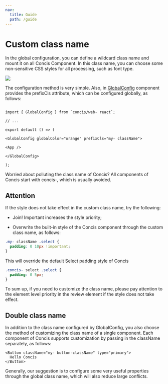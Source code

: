 ```yaml
---
nav:
  title: Guide
  path: /guide
---
```


# Custom class name

In the global configuration, you can define a wildcard class name and mount it on all Concis Component. In this class name, you can choose some non-sensitive CSS styles for all processing, such as font type.

<img src="http://concis.org.cn/images/className.jpg" />

The configuration method is very simple. Also, in <a href="http://concis.org.cn/#/common/global-config">GlobalConfig</a> component provides the prefixCls attribute, which can be configured globally, as follows:

```tsx pure

import { GlobalConfig } from `concis/web- react`;

// ...

export default () => (

<GlobalConfig globalColor="orange" prefixCls="my- className">

<App />

</GlobalConfig>

);

```

Worried about polluting the class name of Concis? All components of Concis start with concis-, which is usually avoided.

## Attention

If the style does not take effect in the custom class name, try the following:

- Join! Important increases the style priority;

- Overwrite the built-in style of the Concis component through the custom class name, as follows:

```css pure
.my- className .select {
  padding: 0 10px !important;
}
```

This will override the default Select padding style of Concis

```css pure
.concis- select .select {
  padding: 0 5px;
}
```

To sum up, if you need to customize the class name, please pay attention to the element level priority in the review element if the style does not take effect.

## Double class name

In addition to the class name configured by GlobalConfig, you also choose the method of customizing the class name of a single component. Each component of Concis supports customization by passing in the className separately, as follows:

```tsx pure
<Button className="my- button-className" type="primary">
  Hello Concis
</Button>
```

Generally, our suggestion is to configure some very useful properties through the global class name, which will also reduce large conflicts.

